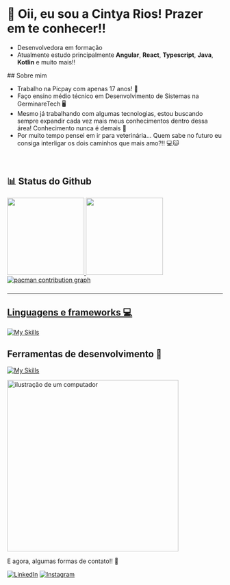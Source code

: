 # 🌸 Oii, eu sou a Cintya Rios! Prazer em te conhecer!!

  - Desenvolvedora em formação
  - Atualmente estudo principalmente <strong>Angular</strong>, <strong>React</strong>, <strong>Typescript</strong>, <strong>Java</strong>, <strong>Kotlin</strong> e muito mais!!
<p align="left">

</p>
## Sobre mim

- Trabalho na Picpay com apenas 17 anos! 💚
- Faço ensino médio técnico em Desenvolvimento de Sistemas na GerminareTech 🖥️
- Mesmo já trabalhando com algumas tecnologias, estou buscando sempre expandir cada vez mais meus conhecimentos dentro dessa área! Conhecimento nunca é demais 🧠
- Por muito tempo pensei em ir para veterinária... Quem sabe no futuro eu consiga interligar os dois caminhos que mais amo?!! 💻🐱
  
<br>

## 📊 Status do Github
<a href="https://github.com/CintyaRios">
  <img height="180em" src="https://github-readme-stats.vercel.app/api?username=CintyaRios&show_icons=true&theme=radical&include_all_commits=true&count_private=true"/>
  <img height="180em" src="https://github-readme-stats.vercel.app/api/top-langs/?username=CintyaRios&layout=compact&langs_count=6&theme=radical"/>

  
<picture>
  <source media="(prefers-color-scheme: dark)" srcset="https://raw.githubusercontent.com/CintyaRios/CintyaRios/output/pacman-contribution-graph-dark.svg">
  <source media="(prefers-color-scheme: light)" srcset="https://raw.githubusercontent.com/CintyaRios/CintyaRios/output/pacman-contribution-graph.svg">
  <img alt="pacman contribution graph" src="https://raw.githubusercontent.com/CintyaRios/CintyaRios/output/pacman-contribution-graph.svg">
</picture>

###
---

## Linguagens e frameworks 💻

[![My Skills](https://skillicons.dev/icons?i=js,html,css,angular,docker,java)](https://skillicons.dev)

## Ferramentas de desenvolvimento 🔧
[![My Skills](https://skillicons.dev/icons?i=git,github,figma,vscode,postman)](https://skillicons.dev)

<img src="https://raw.githubusercontent.com/MicaelliMedeiros/micaellimedeiros/master/image/computer-illustration.png" alt="ilustração de um computador" min-width="400px" max-width="400px" width="400px" align="center">

<p align="left">

</p>

<p align="left">
  E agora, algumas formas de contato!! 🩷
</p>

<p align="left">
  <a href="https://www.linkedin.com/in/eduarda-vieira-gon%C3%A7alves-01a584297/" title="LinkedIn">
  <img src="https://img.shields.io/badge/-Linkedin-0e76a8?style=flat-square&logo=Linkedin&logoColor=white&link=https://www.linkedin.com/in/cintya-rios-075131317/" alt="LinkedIn"/></a>
  <a href="https://www.instagram.com/eduardavieira.dev?igsh=MTIzbGJ6YjN0dHoyYw%3D%3D&utm_source=qr" title="Instagram">
  <img src="https://img.shields.io/badge/-Instagram-DF0174?style=flat-square&labelColor=DF0174&logo=instagram&logoColor=white&link=https://www.instagram.com/_ciintyarios/" alt="Instagram"/></a>
</p>
